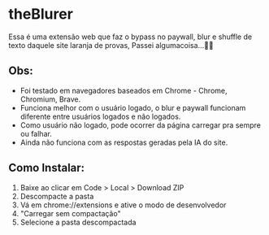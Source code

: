 # theBlurer
Essa é uma extensão web que faz o bypass no paywall, blur e shuffle de texto daquele site laranja de provas, Passei algumacoisa...🤭🤭

## Obs:
* Foi testado em navegadores baseados em Chrome - Chrome, Chromium, Brave.
* Funciona melhor com o usuário logado, o blur e paywall funcionam diferente entre usuários logados e não logados.
* Como usuário não logado, pode ocorrer da página carregar pra sempre ou falhar.
* Ainda não funciona com as respostas geradas pela IA do site.

## Como Instalar:
1. Baixe ao clicar em Code > Local > Download ZIP
2. Descompacte a pasta
3. Vá em chrome://extensions e ative o modo de desenvolvedor
4. "Carregar sem compactação"
5. Selecione a pasta descompactada

